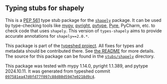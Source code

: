 ## Typing stubs for shapely

This is a [PEP 561](https://peps.python.org/pep-0561/)
type stub package for the [`shapely`](https://github.com/shapely/shapely) package.
It can be used by type-checking tools like
[mypy](https://github.com/python/mypy/),
[pyright](https://github.com/microsoft/pyright),
[pytype](https://github.com/google/pytype/),
[Pyre](https://pyre-check.org/),
PyCharm, etc. to check code that uses `shapely`. This version of
`types-shapely` aims to provide accurate annotations for
`shapely==2.0.*`.

This package is part of the [typeshed project](https://github.com/python/typeshed).
All fixes for types and metadata should be contributed there.
See [the README](https://github.com/python/typeshed/blob/main/README.md)
for more details. The source for this package can be found in the
[`stubs/shapely`](https://github.com/python/typeshed/tree/main/stubs/shapely)
directory.

This package was tested with
mypy 1.14.0,
pyright 1.1.389,
and pytype 2024.10.11.
It was generated from typeshed commit
[`097581ea47d0fd77f097c88d80d5947e0218d9c4`](https://github.com/python/typeshed/commit/097581ea47d0fd77f097c88d80d5947e0218d9c4).
